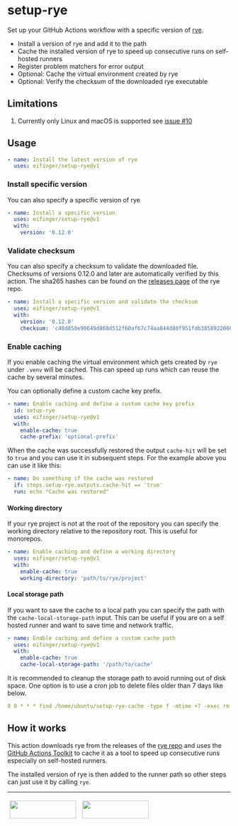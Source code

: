 # setup-rye

Set up your GitHub Actions workflow with a specific version of [rye](https://rye-up.com/).

* Install a version of rye and add it to the path
* Cache the installed version of rye to speed up consecutive runs on self-hosted runners
* Register problem matchers for error output
* Optional: Cache the virtual environment created by rye
* Optional: Verify the checksum of the downloaded rye executable

## Limitations

1. Currently only Linux and macOS is supported see [issue #10](https://github.com/eifinger/setup-rye/issues/10)

## Usage

```yaml
- name: Install the latest version of rye
  uses: eifinger/setup-rye@v1
```

### Install specific version

You can also specify a specific version of rye

```yaml
- name: Install a specific version
  uses: eifinger/setup-rye@v1
  with:
    version: '0.12.0'
```

### Validate checksum

You can also specify a checksum to validate the downloaded file.
Checksums of versions 0.12.0 and later are automatically verified by this action.
The sha265 hashes can be found on the [releases page](https://github.com/mitsuhiko/rye/releases)
of the rye repo.

```yaml
- name: Install a specific version and validate the checksum
  uses: eifinger/setup-rye@v1
  with:
    version: '0.12.0'
    checksum: 'c48d850e90649d868d512f60af67c74aa844d80f951fdb38589220662e709da7'
```

### Enable caching

If you enable caching the virtual environment which gets created by `rye` under `.venv` will
be cached. This can speed up runs which can reuse the cache
by several minutes.

You can optionally define a custom cache key prefix.

```yaml
- name: Enable caching and define a custom cache key prefix
  id: setup-rye
  uses: eifinger/setup-rye@v1
  with:
    enable-cache: true
    cache-prefix: 'optional-prefix'
```

When the cache was successfully restored the output `cache-hit` will be set to `true` and you can use it in subsequent steps.
For the example above you can use it like this:

```yaml
- name: Do something if the cache was restored
  if: steps.setup-rye.outputs.cache-hit == 'true'
  run: echo "Cache was restored"
```

#### Working directory

If your rye project is not at the root of the repository you can specify the working directory
relative to the repository root. This is useful for monorepos.

```yaml
- name: Enable caching and define a working directory
  uses: eifinger/setup-rye@v1
  with:
    enable-cache: true
    working-directory: 'path/to/rye/project'
```

#### Local storage path

If you want to save the cache to a local path you can specify the path with the `cache-local-storage-path` input.
This can be useful if you are on a self hosted runner and want to save time and network traffic.

```yaml
- name: Enable caching and define a custom cache path
  uses: eifinger/setup-rye@v1
  with:
    enable-cache: true
    cache-local-storage-path: '/path/to/cache'
```

It is recommended to cleanup the storage path to avoid running out of disk space.
One option is to use a cron job to delete files older than 7 days like below.

```yaml
0 0 * * * find /home/ubuntu/setup-rye-cache -type f -mtime +7 -exec rm -rf {} \;
```

## How it works

This action downloads rye from the releases of the [rye repo](https://github.com/mitsuhiko/rye) and uses the [GitHub Actions Toolkit](https://github.com/actions/toolkit) to cache it as a tool to speed up consecutive runs especially on self-hosted runners.

The installed version of rye is then added to the runner path so other steps can just use it by calling `rye`.

---

[<img src="https://raw.githubusercontent.com/eifinger/setup-rye/main/docs/images/bmc-button.svg" width=150 height=40 style="margin: 5px"/>](https://www.buymeacoffee.com/eifinger)
[<img src="https://raw.githubusercontent.com/eifinger/setup-rye/main/docs/images/paypal-button.svg" width=150 height=40 style="margin: 5px"/>](https://paypal.me/kevinstillhammer)
